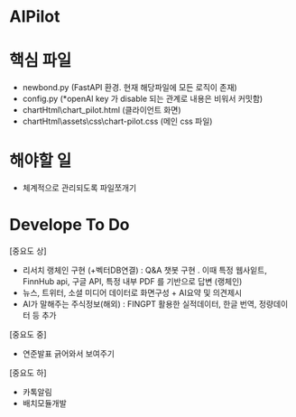 # AIPilot

# 핵심 파일 
 - newbond.py (FastAPI 환경. 현재 해당파일에 모든 로직이 존재) 
 - config.py (*openAI key 가 disable 되는 관계로 내용은 비워서 커밋함)
 - chartHtml\chart_pilot.html (클라이언트 화면) 
 - chartHtml\assets\css\chart-pilot.css (메인 css 파일) 

# 해야할 일
  - 체계적으로 관리되도록 파일쪼개기

# Develope To Do
  [중요도 상]
  - 리서치 랭체인 구현 (+벡터DB연결)
    : Q&A 챗봇 구현 .  이때 특정 웹사잍트, FinnHub api, 구글 API,  특정 내부 PDF 를 기반으로 답변 (랭체인)
  - 뉴스, 트위터, 소셜 미디어 데이터로 화면구성 + AI요약 및 의견제시
  - AI가 말해주는 주식정보(해외) :  FINGPT 활용한 실적데이터, 한글 번역, 정량데이터 등 추가
    
  [중요도 중]
  - 연준발표 긁어와서 보여주기
    
  [중요도 하]
  - 카톡알림
  - 배치모듈개발

  
